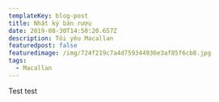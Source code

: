 ```yaml
---
templateKey: blog-post
title: Nhật ký bán rượu
date: 2019-08-30T14:50:20.657Z
description: Tôi yêu Macallan
featuredpost: false
featuredimage: /img/724f219c7a4d759344936e3af85f6cb8.jpg
tags:
  - Macallan
---
```

Test test
